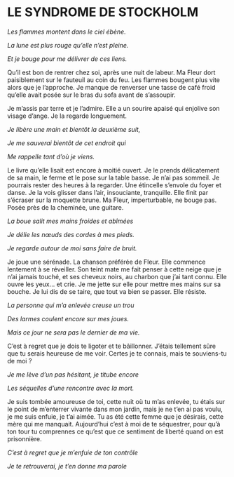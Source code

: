 # LE SYNDROME DE STOCKHOLM

_Les flammes montent dans le ciel ébène._

_La lune est plus rouge qu’elle n’est pleine._

_Et je bouge pour me délivrer de ces liens._

Qu’il est bon de rentrer chez soi, après une nuit de labeur. Ma Fleur dort paisiblement sur le fauteuil au coin du feu. Les flammes bougent plus vite alors que je l’approche. Je manque de renverser une tasse de café froid qu’elle avait posée sur le bras du sofa avant de s’assoupir.

Je m’assis par terre et je l’admire. Elle a un sourire apaisé qui enjolive son visage d’ange. Je la regarde longuement.

_Je libère une main et bientôt la deuxième suit,_

_Je me sauverai bientôt de cet endroit qui_

_Me rappelle tant d’où je viens._

Le livre qu’elle lisait est encore à moitié ouvert. Je le prends délicatement de sa main, le ferme et le pose sur la table basse. Je n’ai pas sommeil. Je pourrais rester des heures à la regarder. Une étincelle s’envole du foyer et danse. Je la vois glisser dans l’air, insouciante, tranquille. Elle finit par s’écraser sur la moquette brune. Ma Fleur, imperturbable, ne bouge pas. Posée près de la cheminée, une guitare.

_La boue salit mes mains froides et abîmées_

_Je délie les nœuds des cordes à mes pieds._

_Je regarde autour de moi sans faire de bruit._

Je joue une sérénade. La chanson préférée de Fleur. Elle commence lentement à se réveiller. Son teint mate me fait penser à cette neige que je n’ai jamais touché, et ses cheveux noirs, au charbon que j’ai tant connu. Elle ouvre les yeux… et crie. Je me jette sur elle pour mettre mes mains sur sa bouche. Je lui dis de se taire, que tout va bien se passer. Elle résiste.

_La personne qui m’a enlevée creuse un trou_

_Des larmes coulent encore sur mes joues._

_Mais ce jour ne sera pas le dernier de ma vie._

C’est à regret que je dois te ligoter et te bâillonner. J’étais tellement sûre que tu serais heureuse de me voir. Certes je te connais, mais te souviens-tu de moi ? 

_Je me lève d’un pas hésitant, je titube encore_

_Les séquelles d’une rencontre avec la mort._

Je suis tombée amoureuse de toi, cette nuit où tu m’as enlevée, tu étais sur le point de m’enterrer vivante dans mon jardin, mais je ne t’en ai pas voulu, je me suis enfuie, je t’ai aimée. Tu as été cette femme que je désirais, cette mère qui me manquait. Aujourd’hui c’est à moi de te séquestrer, pour qu’à ton tour tu comprennes ce qu’est que ce sentiment de liberté quand on est prisonnière.

_C’est à regret que je m’enfuie de ton contrôle_

_Je te retrouverai, je t’en donne ma parole_





